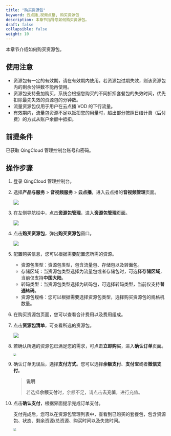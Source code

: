 ```yaml
---
title: "购买资源包"
keyword: 云点播,视频点播, 购买资源包
description: 本章节指导您如何购买资源包。
draft: false
collapsible: false
weight: 10
---
```


本章节介绍如何购买资源包。

## 使用注意

- 资源包有一定的有效期，请在有效期内使用。若资源包过期失效，则该资源包内的剩余分钟数不能再使用。
- 资源包支持叠加购买，系统会根据您购买的不同折扣套餐包的失效时间，优先扣除最先失效的资源包的分钟数。
- 流量资源包仅用于用户在云点播 VOD 的下行流量。
- 有效期内，流量包资源不足以抵扣您的用量时，超出部分按照日结计费（后付费）的方式从账户余额中抵扣。

## 前提条件

已获取 QingCloud 管理控制台账号和密码。

## 操作步骤

1. 登录 QingCloud 管理控制台。

2. 选择**产品与服务** > **音视频服务** > **云点播**，进入云点播的**音视频管理**页面。

   ![](/audio_and_video/vod/_images/um_video_list.png)

3. 在左侧导航栏中，点击**资源包管理**，进入**资源包管理**页面。

   ![](/audio_and_video/vod/_images/um_resource_list.png)

4. 点击**购买资源包**，弹出**购买资源包**窗口。

   ![](/audio_and_video/vod/_images/um_purchase_win.png)

5. 配置购买信息，您可以根据需要配置您所需的资源。

   - 资源包类型：资源包类型，包含流量包、存储包以及转面包。
   - 存储区域：当资源包类型选择为流量包或者存储包时，可选择**存储区域**，当前仅支持**中国大陆**。
   - 转码类型：当资源包类型选择为转码包，可选择转码类型，当前仅支持**普通转码**。
   - 资源包规格：您可以根据需要选择资源包类型，选择购买资源包的规格机数量。

6. 在购买资源包页面，您可以查看合计费用以及费用组成。

7. 点击**资源包清单**，可查看所选的资源包。

   ![](/audio_and_video/vod/_images/um_resource_win.png)

8. 若确认所选的资源包已满足您的需求，可点击**立即购买**，进入**确认订单**页面。

   <img src="/audio_and_video/vod/_images/um_confirm_bill.png" style="zoom:50%;" />

9. 确认订单无误后，选择**支付方式**。您可以选择**余额支付**、**支付宝**或者**微信支付**。

   > **说明**
   >
   > 若选择**余额支付**时，余额不足，请点击**去充值**，进行充值。

10. 点击**确认支付**，根据界面提示完成订单支付。

    支付完成后，您可以在资源包管理列表中，查看到已购买的套餐包，包含资源包、状态、剩余资源/总资源、购买时间以及失效时间。

    <img src="/audio_and_video/vod/_images/um_purchase_list.png" style="zoom:50%;" />

